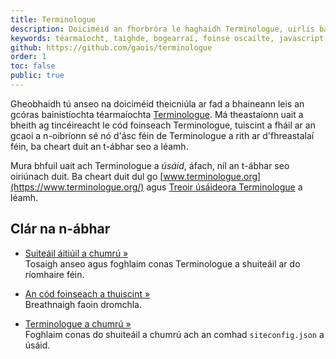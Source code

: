 ```yaml
---
title: Terminologue
description: Doiciméid an fhorbróra le haghaidh Terminologue, uirlis bainistíochta foinse oscailte um théarmaíocht
keywords: téarmaíocht, taighde, bogearraí, foinse oscailte, javascript, Node JS, Fiontar & Scoil na Gaeilge, DCU
github: https://github.com/gaois/terminologue
order: 1
toc: false
public: true
---
```


Gheobhaidh tú anseo na doiciméid theicniúla ar fad a bhaineann leis an gcóras bainistíochta téarmaíochta [Terminologue](https://www.terminologue.org/). Má theastaíonn uait a bheith ag tincéireacht le cód foinseach Terminologue, tuiscint a fháil ar an gcaoi a n-oibríonn sé nó d'ásc féin de Terminologue a rith ar d'fhreastalaí féin, ba cheart duit an t-ábhar seo a léamh.

Mura bhfuil uait ach Terminologue a *úsáid*, áfach, níl an t-ábhar seo oiriúnach duit. Ba cheart duit dul go [www.terminologue.org](https://www.terminologue.org/) agus [Treoir úsáideora Terminologue](https://www.terminologue.org/docs/intro.ga/) a léamh.  

## Clár na n-ábhar

- [Suiteáil áitiúil a chumrú »](../installation)  
  Tosaigh anseo agus foghlaim conas Terminologue a shuiteáil ar do ríomhaire féin.

- [An cód foinseach a thuiscint »](../source-code)  
  Breathnaigh faoin dromchla.

- [Terminologue a chumrú »](../configuration)  
  Foghlaim conas do shuiteáil a chumrú ach an comhad `siteconfig.json` a úsáid.  
